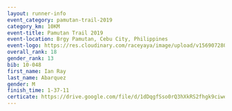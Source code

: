 ```yaml
---
layout: runner-info 
event_category: pamutan-trail-2019 
category_km: 10KM 
event-title: Pamutan Trail 2019 
event-location: Brgy Pamutan, Cebu City, Philippines 
event-logo: https://res.cloudinary.com/raceyaya/image/upload/v1569072806/logo/pamutan-trail_d8abrj.jpg 
overall_rank: 18
gender_rank: 13
bib: 10-048
first_name: Ian Ray
last_name: Abarquez
gender: M
finish_time: 1-37-11
certicate: https://drive.google.com/file/d/1dDqgfSso0rQ3hXkRS2fhgk9ciweaLitR/view?usp=sharing
---
```

